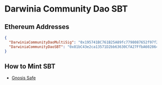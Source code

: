 # Darwinia Community Dao SBT
## Ethereum Addresses
```json
{
  "DarwiniaCommunityDaoMultiSig": "0x195741BC761B25A89fc7798087652f97f29B306a",
  "DarwiniaCommunityDaoSBT": "0x81bC43e2ca13571D2bb63630CfA27FfbA6028648"
}
```

## How to Mint SBT

- [Gnosis Safe](./gnosis-safe.md)
